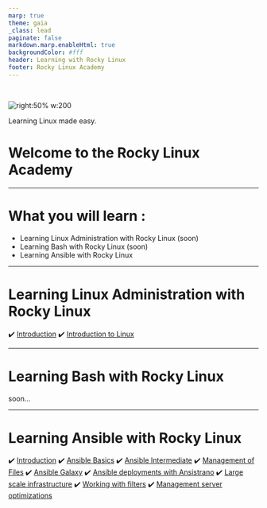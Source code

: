 ```yaml
---
marp: true
theme: gaia
_class: lead
paginate: false
markdown.marp.enableHtml: true
backgroundColor: #fff
header: Learning with Rocky Linux
footer: Rocky Linux Academy
---
```

<style>
img[alt~="center"] {
  display: block;
  margin: 0 auto;
}
blockquote {
  background: #ffedcc;
  border-left: 10px solid #d1bf9d;
  margin: 1.5em 10px;
  padding: 0.5em 10px;
}
blockquote:before{
  content: unset;
}
blockquote:after{
  content: unset;
}
header {
    display: grid;
    grid-template-columns: 1fr max-content;
    background-color: #10b981;
    align-content: right;
    color: white;
    font-size: 1em;
    padding: 20px;
}
footer {
    display: grid;
    grid-template-columns: 1fr max-content;
    background-color: #10b981;
    align-content: right;
    color: white;
}
.columns {
  display: grid;
  grid-template-columns: repeat(2, minmax(0, 1fr));
  gap: 1rem;
}
.columns3 {
  display: grid;
  grid-template-columns: repeat(3, minmax(0, 1fr));
  gap: 1rem;
} 

</style>

<br/>

![right:50% w:200](./assets/rocky_linux_logo.svg)

Learning Linux made easy.

# Welcome to the Rocky Linux Academy

---

# What you will learn :

- Learning Linux Administration with Rocky Linux (soon)
- Learning Bash with Rocky Linux (soon)
- Learning Ansible with Rocky Linux

---
# Learning Linux Administration with Rocky Linux

:heavy_check_mark: [Introduction](./admin_guide/00-toc.html)
:heavy_check_mark: [Introduction to Linux](./admin_guide/01-presentation.html)


---
# Learning Bash with Rocky Linux

soon...

---
# Learning Ansible with Rocky Linux

:heavy_check_mark: [Introduction](./ansible/Learning_Ansible_with_Rocky-0-Introduction.html)
:heavy_check_mark: [Ansible Basics](./ansible/Learning_Ansible_with_Rocky-1-Ansible_Basics.html)
:heavy_check_mark: [Ansible Intermediate](./ansible/Learning_Ansible_with_Rocky-2-Ansible_Advanced.html)
:heavy_check_mark: [ Management of Files](./ansible/Learning_Ansible_with_Rocky-3-Working_with_files.html)
:heavy_check_mark: [Ansible Galaxy](./ansible/Learning_Ansible_with_Rocky-4-Ansible_galaxy.html)
:heavy_check_mark: [Ansible deployments with Ansistrano](./ansible/Learning_Ansible_with_Rocky-5-Ansible_deployments_with_ansistrano.html)
:heavy_check_mark: [Large scale infrastructure](./ansible/Learning_Ansible_with_Rocky-6-Ansible_Large_scale_infrastructure.html)
:heavy_check_mark: [Working with filters](./ansible/Learning_Ansible_with_Rocky-7-Ansible_Working_with_filters.html)
:heavy_check_mark: [Management server optimizations](./ansible/Learning_Ansible_with_Rocky-8-Ansible_Management_server_optimizations.html)
